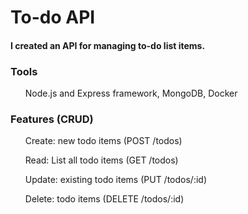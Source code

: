 <html>
  <h1>To-do API</h1>

  <h4>I created an API for managing to-do list items. </h4>

  <h3>Tools</h3>
  <ol>
      <p>Node.js and Express framework, MongoDB, Docker</p>
  </ol>

  <h3>Features (CRUD)</h3>
  <ol>
      <p>Create: new todo items (POST /todos)</p>
      <p>Read: List all todo items (GET /todos)</p>
      <p>Update: existing todo items (PUT /todos/:id)</p>
      <p>Delete: todo items (DELETE /todos/:id)</p>
  </ol>
</html>
